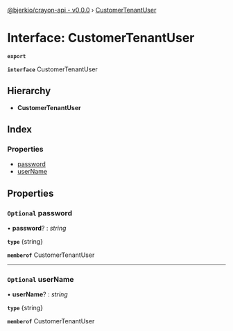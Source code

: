 [@bjerkio/crayon-api - v0.0.0](../README.md) › [CustomerTenantUser](customertenantuser.md)

# Interface: CustomerTenantUser

**`export`** 

**`interface`** CustomerTenantUser

## Hierarchy

* **CustomerTenantUser**

## Index

### Properties

* [password](customertenantuser.md#optional-password)
* [userName](customertenantuser.md#optional-username)

## Properties

### `Optional` password

• **password**? : *string*

**`type`** {string}

**`memberof`** CustomerTenantUser

___

### `Optional` userName

• **userName**? : *string*

**`type`** {string}

**`memberof`** CustomerTenantUser
